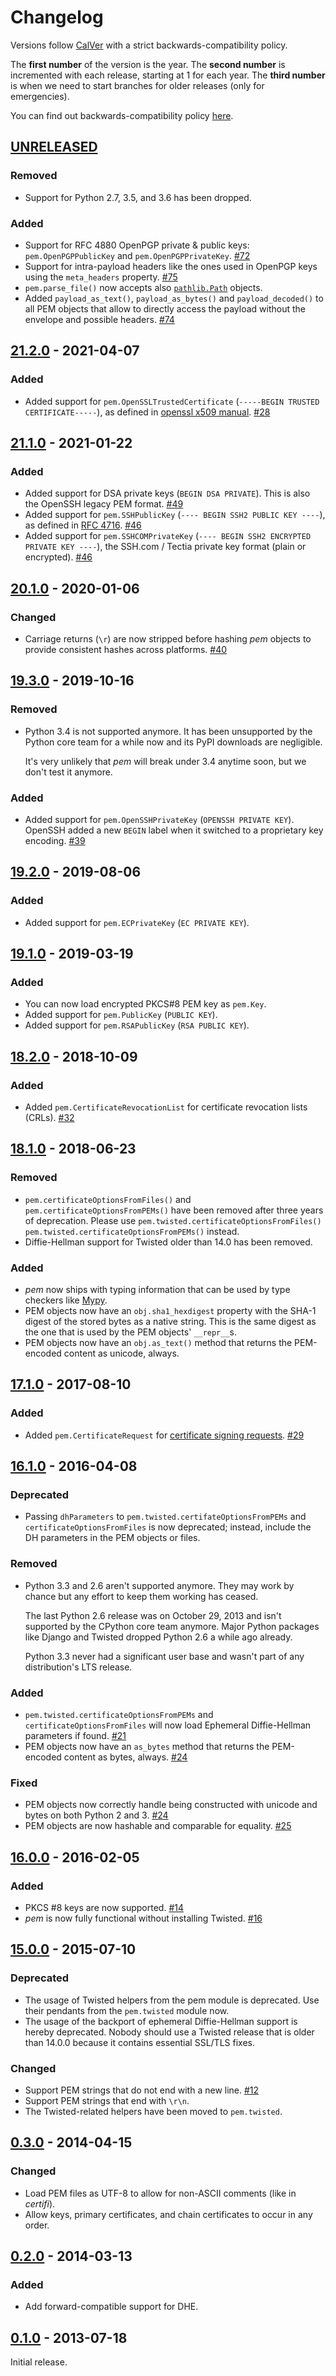 # Changelog

Versions follow [CalVer](https://calver.org) with a strict backwards-compatibility policy.

The **first number** of the version is the year.
The **second number** is incremented with each release, starting at 1 for each year.
The **third number** is when we need to start branches for older releases (only for emergencies).

You can find out backwards-compatibility policy [here](https://github.com/hynek/pem/blob/main/.github/SECURITY.md).

<!-- changelog follows -->

## [UNRELEASED](https://github.com/hynek/pem/compare/21.2.0...HEAD)

### Removed

- Support for Python 2.7, 3.5, and 3.6 has been dropped.


### Added

- Support for RFC 4880 OpenPGP private & public keys: `pem.OpenPGPPublicKey` and `pem.OpenPGPPrivateKey`.
  [#72](https://github.com/hynek/pem/issues/72)
- Support for intra-payload headers like the ones used in OpenPGP keys using the `meta_headers` property.
  [#75](https://github.com/hynek/pem/pull/75)
- `pem.parse_file()` now accepts also [`pathlib.Path`](https://docs.python.org/3/library/pathlib.html#pathlib.Path) objects.
- Added `payload_as_text()`, `payload_as_bytes()` and `payload_decoded()` to all PEM objects that allow to directly access the payload without the envelope and possible headers.
  [#74](https://github.com/hynek/pem/pull/74)


## [21.2.0](https://github.com/hynek/pem/compare/21.1.0...21.2.0) - 2021-04-07

### Added

- Added support for `pem.OpenSSLTrustedCertificate` (`-----BEGIN TRUSTED CERTIFICATE-----`), as defined in [openssl x509 manual](https://www.openssl.org/docs/man1.1.1/man1/x509.html).
  [#28](https://github.com/hynek/pem/issues/28)


## [21.1.0](https://github.com/hynek/pem/compare/20.1.0...21.1.0) - 2021-01-22

### Added

- Added support for DSA private keys (`BEGIN DSA PRIVATE`).
  This is also the OpenSSH legacy PEM format.
  [#49](https://github.com/hynek/pem/issues/49)
- Added support for `pem.SSHPublicKey` (`---- BEGIN SSH2 PUBLIC KEY ----`), as defined in [RFC 4716](https://tools.ietf.org/html/rfc4716).
  [#46](https://github.com/hynek/pem/pull/46)
- Added support for `pem.SSHCOMPrivateKey` (`---- BEGIN SSH2 ENCRYPTED PRIVATE KEY ----`), the SSH.com / Tectia private key format (plain or encrypted).
  [#46](https://github.com/hynek/pem/pull/46)


## [20.1.0](https://github.com/hynek/pem/compare/19.3.0...20.1.0) - 2020-01-06

### Changed

- Carriage returns (`\r`) are now stripped before hashing *pem* objects to provide consistent hashes across platforms.
  [#40](https://github.com/hynek/pem/issues/40)


## [19.3.0](https://github.com/hynek/pem/compare/19.2.0...19.3.0) - 2019-10-16

### Removed

- Python 3.4 is not supported anymore.
  It has been unsupported by the Python core team for a while now and its PyPI downloads are negligible.

  It's very unlikely that *pem* will break under 3.4 anytime soon, but we don't test it anymore.

### Added

- Added support for `pem.OpenSSHPrivateKey` (`OPENSSH PRIVATE KEY`).
  OpenSSH added a new `BEGIN` label when it switched to a proprietary key encoding.
  [#39](https://github.com/hynek/pem/pull/39)


## [19.2.0](https://github.com/hynek/pem/compare/19.1.0...19.2.0) - 2019-08-06

### Added

- Added support for `pem.ECPrivateKey` (`EC PRIVATE KEY`).


## [19.1.0](https://github.com/hynek/pem/compare/18.2.0...19.1.0) - 2019-03-19

### Added

- You can now load encrypted PKCS#8 PEM key as `pem.Key`.
- Added support for `pem.PublicKey` (`PUBLIC KEY`).
- Added support for `pem.RSAPublicKey` (`RSA PUBLIC KEY`).


## [18.2.0](https://github.com/hynek/pem/compare/18.1.0...18.2.0) - 2018-10-09

### Added

- Added `pem.CertificateRevocationList` for certificate revocation lists (CRLs).
  [#32](https://github.com/hynek/pem/pull/32)


## [18.1.0](https://github.com/hynek/pem/compare/17.1.0...18.1.0) - 2018-06-23

### Removed

- `pem.certificateOptionsFromFiles()` and `pem.certificateOptionsFromPEMs()` have been removed after three years of deprecation.
  Please use `pem.twisted.certificateOptionsFromFiles()` `pem.twisted.certificateOptionsFromPEMs()` instead.
- Diffie-Hellman support for Twisted older than 14.0 has been removed.


### Added

- *pem* now ships with typing information that can be used by type checkers like [Mypy](http://mypy-lang.org).
- PEM objects now have an `obj.sha1_hexdigest` property with the SHA-1 digest of the stored bytes  as a native string.
  This is the same digest as the one that is used by the PEM objects' `__repr__`s.
- PEM objects now have an `obj.as_text()` method that returns the PEM-encoded content as unicode, always.


## [17.1.0](https://github.com/hynek/pem/compare/16.1.0...17.1.0) - 2017-08-10

### Added

- Added `pem.CertificateRequest` for [certificate signing requests](https://en.wikipedia.org/wiki/Certificate_signing_request).
  [#29](https://github.com/hynek/pem/pull/29)


## [16.1.0](https://github.com/hynek/pem/compare/16.0.0...16.1.0) - 2016-04-08

### Deprecated

- Passing `dhParameters` to `pem.twisted.certifateOptionsFromPEMs` and `certificateOptionsFromFiles` is now deprecated;
  instead, include the DH parameters in the PEM objects or files.

### Removed

- Python 3.3 and 2.6 aren't supported anymore.
  They may work by chance but any effort to keep them working has ceased.

  The last Python 2.6 release was on October 29, 2013 and isn't supported by the CPython core team anymore.
  Major Python packages like Django and Twisted dropped Python 2.6 a while ago already.

  Python 3.3 never had a significant user base and wasn't part of any distribution's LTS release.

### Added

- `pem.twisted.certificateOptionsFromPEMs` and `certificateOptionsFromFiles` will now load Ephemeral Diffie-Hellman parameters if found.
  [#21](https://github.com/hynek/pem/pull/21)
- PEM objects now have an `as_bytes` method that returns the PEM-encoded content as bytes, always.
  [#24](https://github.com/hynek/pem/pull/24)


### Fixed

- PEM objects now correctly handle being constructed with unicode and bytes on both Python 2 and 3.
  [#24](https://github.com/hynek/pem/pull/24)
- PEM objects are now hashable and comparable for equality.
  [#25](https://github.com/hynek/pem/pull/25)


## [16.0.0](https://github.com/hynek/pem/compare/15.0.0...16.0.0) - 2016-02-05

### Added

- PKCS #8 keys are now supported.
  [#14](https://github.com/hynek/pem/pull/14)
- *pem* is now fully functional without installing Twisted.
  [#16](https://github.com/hynek/pem/pull/16)


## [15.0.0](https://github.com/hynek/pem/compare/0.3.0...15.0.0) - 2015-07-10

### Deprecated

- The usage of Twisted helpers from the pem module is deprecated.
  Use their pendants from the `pem.twisted` module now.
- The usage of the backport of ephemeral Diffie-Hellman support is hereby deprecated.
  Nobody should use a Twisted release that is older than 14.0.0 because it contains essential SSL/TLS fixes.

### Changed

- Support PEM strings that do not end with a new line.
  [#12](https://github.com/hynek/pem/pull/12)
- Support PEM strings that end with `\r\n`.
- The Twisted-related helpers have been moved to `pem.twisted`.


## [0.3.0](https://github.com/hynek/pem/compare/0.2.0...0.3.0) - 2014-04-15

### Changed

- Load PEM files as UTF-8 to allow for non-ASCII comments (like in *certifi*).
- Allow keys, primary certificates, and chain certificates to occur in any order.


## [0.2.0](https://github.com/hynek/pem/compare/v0.1.0...0.2.0) - 2014-03-13

### Added

- Add forward-compatible support for DHE.


## [0.1.0](https://github.com/hynek/pem/tree/v0.1.0) - 2013-07-18

Initial release.
